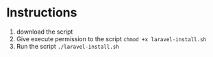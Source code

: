 Instructions
============

1. download the script
2. Give execute permission to the script
	 `chmod +x laravel-install.sh`
3. Run the script
	`./laravel-install.sh`
